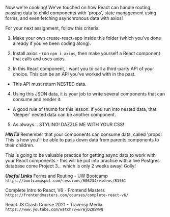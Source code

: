 Now we're cooking! We've touched on how React can handle routing, passing data to child components with 'props', state management using forms, and even fetching asynchronous data with axios!

For your next assignment, follow this criteria:

1. Make your own create-react-app inside this folder (which you've done already if you've been coding along).

2. Install axios - run `npm i axios`, then make yourself a React component that calls and uses axios.

3. In this React component, I want you to call a third-party API of your choice. This can be an API you've worked with in the past.

- This API must return NESTED data.

4. Using this JSON data, it is your job to write several components that can consume and render it.

- A good rule of thumb for this lesson: if you run into nested data, that 'deeper' nested data can be another component.

5. As always... STYLING! DAZZLE ME WITH YOUR CSS!

**_HINTS_**
Remember that your components can consume data, called 'props'. This is how you'll be able to pass down data from parents components to their children.

This is going to be valuable practice for getting async data to work with your React components - this will be put into practice with a live Postgres database come Project 3... which is only 2 weeks away! Golly!

**_Useful Links_**
Forms and Routing - UW Bootcamp
`https://bootcampspot.com/sessions/606234/videos/81561`

Complete Intro to React, V6 - Frontend Masters
`https://frontendmasters.com/courses/complete-react-v6/`

React JS Crash Course 2021 - Traversy Media
`https://www.youtube.com/watch?v=w7ejDZ8SWv8`
